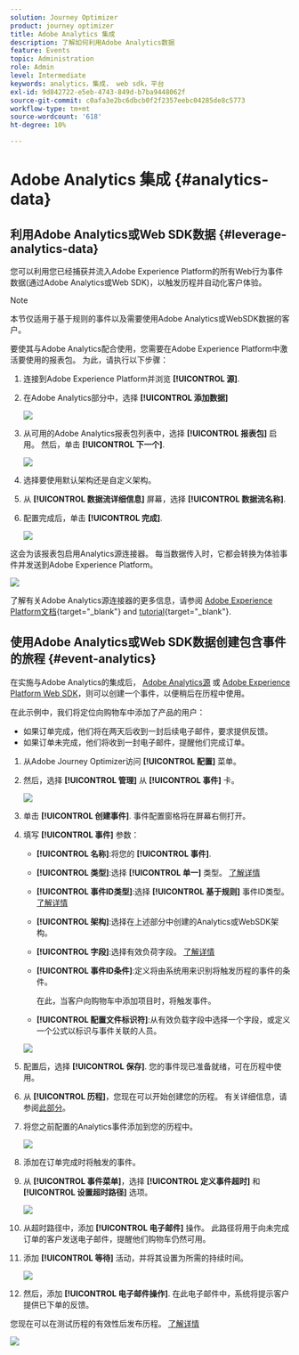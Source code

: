 ```yaml
---
solution: Journey Optimizer
product: journey optimizer
title: Adobe Analytics 集成
description: 了解如何利用Adobe Analytics数据
feature: Events
topic: Administration
role: Admin
level: Intermediate
keywords: analytics，集成， web sdk，平台
exl-id: 9d842722-e5eb-4743-849d-b7ba9448062f
source-git-commit: c0afa3e2bc6dbcb0f2f2357eebc04285de8c5773
workflow-type: tm+mt
source-wordcount: '618'
ht-degree: 10%

---
```


# Adobe Analytics 集成 {#analytics-data}

## 利用Adobe Analytics或Web SDK数据 {#leverage-analytics-data}

您可以利用您已经捕获并流入Adobe Experience Platform的所有Web行为事件数据(通过Adobe Analytics或Web SDK)，以触发历程并自动化客户体验。

>[!NOTE]
>
>本节仅适用于基于规则的事件以及需要使用Adobe Analytics或WebSDK数据的客户。

要使其与Adobe Analytics配合使用，您需要在Adobe Experience Platform中激活要使用的报表包。 为此，请执行以下步骤：

1. 连接到Adobe Experience Platform并浏览 **[!UICONTROL 源]**.

1. 在Adobe Analytics部分中，选择 **[!UICONTROL 添加数据]**

   ![](assets/ajo-aa_1.png)

1. 从可用的Adobe Analytics报表包列表中，选择 **[!UICONTROL 报表包]** 启用。 然后，单击 **[!UICONTROL 下一个]**.

   ![](assets/ajo-aa_2.png)

1. 选择要使用默认架构还是自定义架构。

1. 从 **[!UICONTROL 数据流详细信息]** 屏幕，选择 **[!UICONTROL 数据流名称]**.

1. 配置完成后，单击 **[!UICONTROL 完成]**.

   ![](assets/ajo-aa_3.png)

这会为该报表包启用Analytics源连接器。 每当数据传入时，它都会转换为体验事件并发送到Adobe Experience Platform。

![](assets/ajo-aa_4.png)

了解有关Adobe Analytics源连接器的更多信息，请参阅  [Adobe Experience Platform文档](https://experienceleague.adobe.com/docs/experience-platform/sources/connectors/adobe-applications/analytics.html?lang=zh-Hans){target="_blank"} and [tutorial](https://experienceleague.adobe.com/docs/experience-platform/sources/ui-tutorials/create/adobe-applications/analytics.html?lang=zh-Hans){target="_blank"}.

## 使用Adobe Analytics或Web SDK数据创建包含事件的旅程 {#event-analytics}

在实施与Adobe Analytics的集成后， [Adobe Analytics源](#leverage-analytics-data) 或 [Adobe Experience Platform Web SDK](https://experienceleague.adobe.com/docs/experience-platform/edge/home.html)，则可以创建一个事件，以便稍后在历程中使用。

在此示例中，我们将定位向购物车中添加了产品的用户：

* 如果订单完成，他们将在两天后收到一封后续电子邮件，要求提供反馈。
* 如果订单未完成，他们将收到一封电子邮件，提醒他们完成订单。

1. 从Adobe Journey Optimizer访问 **[!UICONTROL 配置]** 菜单。

1. 然后，选择 **[!UICONTROL 管理]** 从 **[!UICONTROL 事件]** 卡。

   ![](assets/ajo-aa_5.png)

1. 单击 **[!UICONTROL 创建事件]**. 事件配置窗格将在屏幕右侧打开。

1. 填写 **[!UICONTROL 事件]** 参数：

   * **[!UICONTROL 名称]**:将您的 **[!UICONTROL 事件]**.
   * **[!UICONTROL 类型]**:选择 **[!UICONTROL 单一]** 类型。 [了解详情](../event/about-events.md)
   * **[!UICONTROL 事件ID类型]**:选择 **[!UICONTROL 基于规则]** 事件ID类型。 [了解详情](../event/about-events.md#event-id-type)
   * **[!UICONTROL 架构]**:选择在上述部分中创建的Analytics或WebSDK架构。
   * **[!UICONTROL 字段]**:选择有效负荷字段。 [了解详情](../event/about-creating.md#define-the-payload-fields)
   * **[!UICONTROL 事件ID条件]**:定义将由系统用来识别将触发历程的事件的条件。

      在此，当客户向购物车中添加项目时，将触发事件。
   * **[!UICONTROL 配置文件标识符]**:从有效负载字段中选择一个字段，或定义一个公式以标识与事件关联的人员。

   ![](assets/ajo-aa_6.png)

1. 配置后，选择 **[!UICONTROL 保存]**. 您的事件现已准备就绪，可在历程中使用。

1. 从 **[!UICONTROL 历程]**，您现在可以开始创建您的历程。 有关详细信息，请参阅[此部分](../building-journeys/journey-gs.md)。

1. 将您之前配置的Analytics事件添加到您的历程中。

   ![](assets/ajo-aa_8.png)

1. 添加在订单完成时将触发的事件。

1. 从 **[!UICONTROL 事件菜单]**，选择 **[!UICONTROL 定义事件超时]** 和 **[!UICONTROL 设置超时路径]** 选项。

   ![](assets/ajo-aa_9.png)

1. 从超时路径中，添加 **[!UICONTROL 电子邮件]** 操作。 此路径将用于向未完成订单的客户发送电子邮件，提醒他们购物车仍然可用。

1. 添加 **[!UICONTROL 等待]** 活动，并将其设置为所需的持续时间。

   ![](assets/ajo-aa_10.png)

1. 然后，添加 **[!UICONTROL 电子邮件操作]**. 在此电子邮件中，系统将提示客户提供已下单的反馈。

您现在可以在测试历程的有效性后发布历程。 [了解详情](../building-journeys/publishing-the-journey.md)

![](assets/ajo-aa_7.png)

